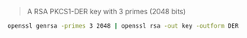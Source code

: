 > A RSA PKCS1-DER key with 3 primes (2048 bits)

```sh
openssl genrsa -primes 3 2048 | openssl rsa -out key -outform DER
```
